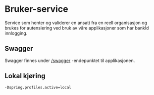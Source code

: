 # Bruker-service

Service som henter og validerer en ansatt fra en reell organisasjon og brukes for autensiering ved bruk av våre
applikasjoner som har bankId innlogging.

## Swagger

Swagger finnes under [/swagger](https://testnav-bruker-service.intern.dev.nav.no/swagger) -endepunktet til
applikasjonen.

## Lokal kjøring
```
-Dspring.profiles.active=local
```

